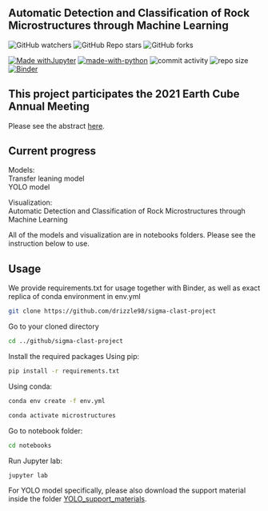 ## Automatic Detection and Classification of Rock Microstructures through Machine Learning

![GitHub watchers](https://img.shields.io/github/watchers/drizzle98/sigma-clast-project?style=social) ![GitHub Repo stars](https://img.shields.io/github/stars/drizzle98/sigma-clast-project?style=social) ![GitHub forks](https://img.shields.io/github/forks/drizzle98/sigma-clast-project?style=social)


[![Made withJupyter](https://img.shields.io/badge/Made%20with-Jupyter-orange?style=flat-square&logo=Jupyter)](https://jupyter.org/try) [![made-with-python](https://img.shields.io/badge/Made%20with-Python-1f425f.svg?style=flat-square)](https://www.python.org/) ![commit activity](https://img.shields.io/github/commit-activity/m/drizzle98/sigma-clast-project?style=flat-square) ![repo size](https://img.shields.io/github/repo-size/drizzle98/sigma-clast-project?style=flat-square)
[![Binder](https://mybinder.org/badge_logo.svg)](https://mybinder.org/v2/gh/drizzle98/sigma-clast-project/HEAD)

## This project participates the 2021 Earth Cube Annual Meeting
Please see the abstract [here](https://docs.google.com/document/d/1cwo1GQAwMbboZ8h2SBDRtxaTrmSn1ll20nyIQ2BoW24/edit?usp=sharing).
## Current progress
Models:   
Transfer leaning model  
YOLO model

Visualization:  
Automatic Detection and Classification of Rock Microstructures through Machine Learning
  
All of the models and visualization are in notebooks folders. Please see the instruction below to use.

## Usage

We provide requirements.txt for usage together with Binder, as well as exact replica of conda environment in env.yml

```bash
git clone https://github.com/drizzle98/sigma-clast-project
```
Go to your cloned directory
```bash
cd ../github/sigma-clast-project
```
Install the required packages
Using pip:
```bash
pip install -r requirements.txt
```
Using conda:
```bash
conda env create -f env.yml
```
```bash
conda activate microstructures
```
Go to notebook folder:
```bash
cd notebooks
```
Run Jupyter lab:
```bash
jupyter lab
```
For YOLO model specifically, please also download the support material inside the folder [YOLO_support_materials](YOLO_support_materials).
